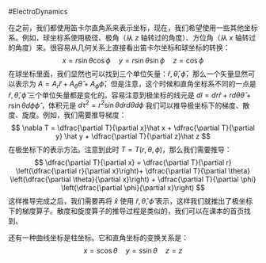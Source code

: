 #ElectroDynamics 

在之前，我们都使用笛卡尔直角系来表示坐标，现在，我们希望使用一些其他坐标系。例如，球坐标系使用极径、极角（从 $z$ 轴转过的角度）、方位角（从 $x$ 轴转过的角度）来。很容易从几何关系上直接看出笛卡尔坐标和球坐标的转换：
$$
x = r \sin \theta \cos \phi   \quad y = r \sin \theta \sin \phi \quad z  = \cos \phi
$$
在球坐标里面，我们显然也可以找到三个单位矢量：$\hat r, \hat \theta, \hat \phi$，那么一个矢量显然可以表示为 $A = A_{r} \hat r + A_{\theta} \hat \theta + A_{\phi} \hat \phi$，但是注意，这个时候和直角坐标系不同的一点是 $\hat r,\hat \theta, \hat \phi$ 三个单位矢量都是变化的。容易注意到极坐标的线元是 $dl = dr \hat r + r d \theta \hat \theta + r \sin \theta d \phi \hat \phi$ ，体积元是 $d\tau^{2} = r^{2}\sin \theta dr d \theta d \phi$
我们可以推导极坐标下的梯度、散度、旋度。例如，我们需要推导梯度：
$$
\nabla T  = \dfrac{\partial T}{\partial x}\hat x + \dfrac{\partial T}{\partial y} \hat y + \dfrac{\partial T}{\partial z}\hat z
$$
在极坐标下的表示方法。注意到此时 $T = T(r,\theta,\phi)$，那么我们需要推导：
$$
\dfrac{\partial T}{\partial x} = \dfrac{\partial T}{\partial r} \left(\dfrac{\partial r}{\partial x}\right)+ \dfrac{\partial T}{\partial \theta} \left(\dfrac{\partial \theta}{\partial x}\right) + \dfrac{\partial T}{\partial \phi} \left(\dfrac{\partial \phi}{\partial x}\right)
$$
这样推导完成之后，我们需要再将 $\hat x$ 使用 $\hat r,\hat \theta ,\hat \phi$ 表示，这样我们就推出了极坐标下的梯度算子。散度和旋度算子的推导过程是类似的，我们可以在课本的首页找到。

还有一种曲线坐标是柱坐标。它和直角坐标的变换关系是：
$$
x = s \cos \theta \quad y = s \sin \theta  \quad z = z 
$$
